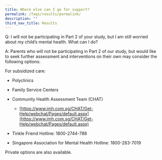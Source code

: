 ```yaml
---
title: Where else can I go for support?
permalink: /faqs/results/permalink/
description: ""
third_nav_title: Results
---
```

Q: I will not be participating in Part 2 of your study, but I am still worried about my child’s mental health. What can I do?

A: Parents who will not be participating in Part 2 of our study, but would like to seek further assessment and interventions on their own may consider the following options:

For subsidized care:

*  Polyclinics
*  Family Service Centers
*  Community Health Assessment Team (CHAT)
	*  [https://www.imh.com.sg/CHAT/Get-Help/webchat/Pages/default.aspx](https://www.imh.com.sg/CHAT/Get-Help/webchat/Pages/default.aspx)

* Tinkle Friend Hotline: 1800-2744-788

* Singapore Association for Mental Health Hotline:
1800-283-7019

Private options are also available.